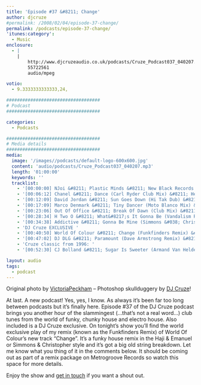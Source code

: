 ```yaml
---
title: 'Episode #37 &#8211; Change'
author: djcruze
#permalink: /2008/02/04/episode-37-change/
permalink: /podcasts/episode-37-change/
'itunes:category':
  - Music
enclosure:
  - |
    |
        http://www.djcruzeaudio.co.uk/podcasts/Cruze_Podcast037_040207.mp3
        55722561
        audio/mpeg

votio:
  - 9.3333333333333,24,

###################################
# Podcast
###################################

categories:
  - Podcasts

###################################
# Media details
###################################
media:
  image: '/images//podcasts/default-logo-600x600.jpg'
  content: 'audio/podcasts/Cruze_Podcast037_040207.mp3'
  length: '01:00:00'
  keywords: ''
  tracklist:
    - '[00:00:00] NJoi &#8211; Plastic Minds &#8211; New Black Records'
    - '[00:06:12] Chanel &#8211; Dance (Carl Ryder Club Mix) &#8211; Hed Kandi'
    - '[00:12:09] David Jordan &#8211; Sun Goes Down (Hi Tak Dub) &#8211; White'
    - '[00:17:09] Marco Denmark &#8211; Tiny Dancer (Moto Blanco Mix) &#8211; 3 Beat Blue'
    - '[00:23:06] Out Of Office &#8211; Break Of Dawn (Club Mix) &#8211; Frenetic'
    - '[00:28:34] H Two O &#8211; What&#8217;s It Gonna Be (Vandalism Remix) &#8211; Ministry Of Sound'
    - '[00:34:38] Addictive &#8211; Gonna Be Mine (Simmons &#038; Christopher Remix) &#8211; Gusto'
    - 'DJ Cruze EXCLUSIVE '
    - '[00:40:50] World Of Colour &#8211; Change (Funkfinders Remix) &#8211; Metrogroove Records'
    - '[00:47:02] DJ DLG &#8211; Paramount (Dave Armstrong Remix) &#8211; Huge Records'
    - 'Cruze classic from 1996: '
    - '[00:52:30] CJ Bolland &#8211; Sugar Is Sweeter (Armand Van Helden&#8217;s Drum &#8216;n&#8217; Bass Mix) &#8211; FFRR'

layout: audio
tags:
  - podcast
---
```


Original photo by [ VictoriaPeckham][1] &#8211; Photoshop skullduggery by [DJ Cruze][2]!

At last. A new podcast! Yes, yes, I know. As always it&#8217;s been far too long between podcasts but it&#8217;s finally here. Episode #37 of the DJ Cruze podcast brings you another hour of the slammingest (&#8230;that&#8217;s not a real word&#8230;) club tunes from the world of funky, chunky house and electro house. Also included is a DJ Cruze exclusive. On tonight&#8217;s show you&#8217;ll find the world exclusive play of my remix (known as the Funkfinders Remix) of World Of Colour&#8217;s new track &#8220;Change&#8221;. It&#8217;s a funky house remix in the Haji &#038; Emanuel or Simmons &#038; Christopher style and it&#8217;s got a big old string breakdown. Let me know what you thing of it in the comments below. It should be coming out as part of a remix package on Metrogroove Records so watch this space for more details.

Enjoy the show and [get in touch][3] if you want a shout out.

[1]: http://www.flickr.com/photos/victoriapeckham/1346099385/
[2]: http://www.djcruze.co.uk/
[3]: /contact
[4]: http://www.djcruze.co.uk/cms/wp-content/DownloadButton.gif
[5]: http://www.djcruzeaudio.co.uk/podcasts/Cruze_Podcast037_040207.mp3
